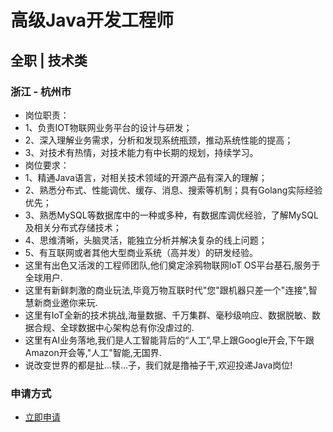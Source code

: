 
# 高级Java开发工程师
## 全职  |  技术类
### 浙江 - 杭州市

- 岗位职责：
- 1、负责IOT物联网业务平台的设计与研发；
- 2、深入理解业务需求，分析和发现系统瓶颈，推动系统性能的提高；
- 3、对技术有热情，对技术能力有中长期的规划，持续学习。
- 岗位要求：
- 1、精通Java语言，对相关技术领域的开源产品有深入的理解；
- 2、熟悉分布式、性能调优、缓存、消息、搜索等机制；具有Golang实际经验优先；
- 3、熟悉MySQL等数据库中的一种或多种，有数据库调优经验，了解MySQL及相关分布式存储技术；
- 4、思维清晰，头脑灵活，能独立分析并解决复杂的线上问题；
- 5、有互联网或者其他大型商业系统（高并发）的研发经验。
- 这里有出色又活泼的工程师团队,他们奠定涂鸦物联网IoT OS平台基石,服务于全球用户.
- 这里有新鲜刺激的商业玩法,毕竟万物互联时代"您"跟机器只差一个"连接",智慧新商业邀你来玩.
- 这里有IoT全新的技术挑战,海量数据、千万集群、毫秒级响应、数据脱敏、数据合规、全球数据中心架构总有你没虐过的.
- 这里有AI业务落地,我们是人工智能背后的“人工”,早上跟Google开会,下午跟Amazon开会等,"人工"智能,无国界.
- 说改变世界的都是扯...犊...子，我们就是撸袖子干,欢迎投递Java岗位!
### 申请方式
- <a href="mailto:hr@tuya.com" title=yourName-高级Java开发工程师>立即申请</a>